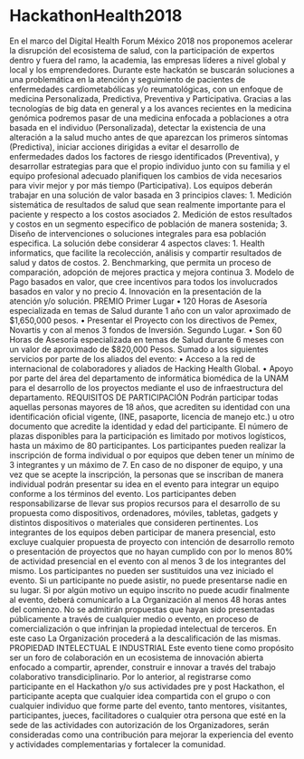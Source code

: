 # HackathonHealth2018
En el marco del Digital Health Forum México 2018 nos proponemos acelerar la disrupción del ecosistema de salud, con la participación de expertos dentro y fuera del ramo, la academia, las empresas líderes a nivel global y local y los emprendedores.  Durante este hackatón se buscarán soluciones a una problemática en la atención y seguimiento de pacientes de enfermedades cardiometabólicas y/o reumatológicas, con un enfoque de medicina Personalizada, Predictiva, Preventiva y Participativa.  Gracias a las tecnologías de big data en general y a los avances recientes en la medicina genómica podremos pasar de una medicina enfocada a poblaciones a otra basada en el individuo (Personalizada), detectar la existencia de una alteración a la salud mucho antes de que aparezcan los primeros síntomas (Predictiva), iniciar acciones dirigidas a evitar el desarrollo de enfermedades dados los factores de riesgo identificados (Preventiva), y desarrollar estrategias para que el propio individuo junto con su familia y el equipo profesional adecuado planifiquen los cambios de vida necesarios para vivir mejor y por más tiempo (Participativa).  Los equipos deberán trabajar en una solución de valor basada en 3 principios claves:  1. Medición sistemática de resultados de salud que sean realmente importante para el paciente y respecto a los costos asociados 2. Medición de estos resultados y costos en un segmento especifico de población de manera sostenida; 3. Diseño de intervenciones o soluciones integrales para esa población especifica. La solución debe considerar 4 aspectos claves:  1. Health informatics, que facilite la recolección, análisis y compartir resultados de salud y datos de costos. 2. Benchmarking, que permita un proceso de comparación, adopción de mejores practica y mejora continua 3. Modelo de Pago basados en valor, que cree incentivos para todos los involucrados basados en valor y no precio 4. Innovación en la presentación de la atención y/o solución.  PREMIO  Primer Lugar • 120 Horas de Asesoría especializada en temas de Salud durante 1 año con un valor aproximado de $1,650,000 pesos. • Presentar el Proyecto con los directivos de Pemex, Novartis y con al menos 3 fondos de Inversión.  Segundo Lugar. • Son 60 Horas de Asesoría especializada en temas de Salud durante 6 meses con un valor de aproximado de $820,000 Pesos. Sumado a los siguientes servicios por parte de los aliados del evento: • Acceso a la red de internacional de colaboradores y aliados de Hacking Health Global. • Apoyo por parte del área del departamento de informática biomédica de la UNAM para el desarrollo de los proyectos mediante el uso de infraestructura del departamento.  REQUISITOS DE PARTICIPACIÓN Podrán participar todas aquellas personas mayores de 18 años, que acrediten su identidad con una identificación oficial vigente, (INE, pasaporte, licencia de manejo etc.) u otro documento que acredite la identidad y edad del participante.  El número de plazas disponibles para la participación es limitado por motivos logísticos, hasta un máximo de 80 participantes. Los participantes pueden realizar la inscripción de forma individual o por equipos que deben tener un mínimo de 3 integrantes y un máximo de 7.  En caso de no disponer de equipo, y una vez que se acepte la inscripción, la personas que se inscriban de manera individual podrán presentar su idea en el evento para integrar un equipo conforme a los términos del evento.  Los participantes deben responsabilizarse de llevar sus propios recursos para el desarrollo de su propuesta como dispositivos, ordenadores, móviles, tabletas, gadgets y distintos dispositivos o materiales que consideren pertinentes.  Los integrantes de los equipos deben participar de manera presencial, esto excluye cualquier propuesta de proyecto con intención de desarrollo remoto o presentación de proyectos que no hayan cumplido con por lo menos 80% de actividad presencial en el evento con al menos 3 de los integrantes del mismo.  Los participantes no pueden ser sustituidos una vez iniciado el evento. Si un participante no puede asistir, no puede presentarse nadie en su lugar.  Si por algún motivo un equipo inscrito no puede acudir finalmente al evento, deberá comunicarlo a La Organización al menos 48 horas antes del comienzo.  No se admitirán propuestas que hayan sido presentadas públicamente a través de cualquier medio o evento, en proceso de comercialización o que infrinjan la propiedad intelectual de terceros. En este caso La Organización procederá a la descalificación de las mismas.     PROPIEDAD INTELECTUAL E INDUSTRIAL  Este evento tiene como propósito ser un foro de colaboración en un ecosistema de innovación abierta enfocado a compartir, aprender, construir e innovar a través del trabajo colaborativo transdiciplinario. Por lo anterior, al registrarse como participante en el Hackathon y/o sus actividades pre y post Hackathon, el participante acepta que cualquier idea compartida con el grupo o con cualquier individuo que forme parte del evento, tanto mentores, visitantes, participantes, jueces, facilitadores o cualquier otra persona que esté en la sede de las actividades con autorización de los Organizadores, serán consideradas como una contribución para mejorar la experiencia del evento y actividades complementarias y fortalecer la comunidad.
